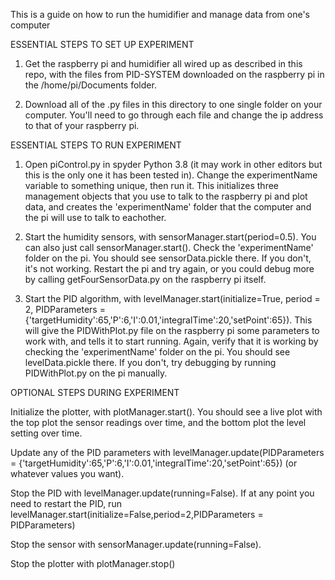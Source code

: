 This is a guide on how to run the humidifier and manage data from one's computer 

ESSENTIAL STEPS TO SET UP EXPERIMENT

1) Get the raspberry pi and humidifier all wired up as described in this repo, with the files from PID-SYSTEM downloaded on the raspberry pi in the /home/pi/Documents folder.

2) Download all of the .py files in this directory to one single folder on your computer. You'll need to go through each file and change the ip address to that of your raspberry pi.

ESSENTIAL STEPS TO RUN EXPERIMENT

1) Open piControl.py in spyder Python 3.8 (it may work in other editors but this is the only one it has been tested in). Change the experimentName variable to something unique, then run it. This initializes three management objects that you use to talk to the raspberry pi and plot data, and creates the 'experimentName' folder that the computer and the pi will use to talk to eachother.

2) Start the humidity sensors, with sensorManager.start(period=0.5). You can also just call sensorManager.start(). Check the 'experimentName' folder on the pi. You should see sensorData.pickle there. If you don't, it's not working. Restart the pi and try again, or you could debug more by calling getFourSensorData.py on the raspberry pi itself.

3) Start the PID algorithm, with levelManager.start(initialize=True, period = 2, PIDParameters = {'targetHumidity':65,'P':6,'I':0.01,'integralTime':20,'setPoint':65}). This will give the PIDWithPlot.py file on the raspberry pi some parameters to work with, and tells it to start running. Again, verify that it is working by checking the 'experimentName' folder on the pi. You should see levelData.pickle there. If you don't, try debugging by running PIDWithPlot.py on the pi manually.

OPTIONAL STEPS DURING EXPERIMENT

Initialize the plotter, with plotManager.start(). You should see a live plot with the top plot the sensor readings over time, and the bottom plot the level setting over time.

Update any of the PID parameters with levelManager.update(PIDParameters = {'targetHumidity':65,'P':6,'I':0.01,'integralTime':20,'setPoint':65}) (or whatever values you want).

Stop the PID with levelManager.update(running=False). If at any point you need to restart the PID, run levelManager.start(initialize=False,period=2,PIDParameters = PIDParameters)

Stop the sensor with sensorManager.update(running=False).

Stop the plotter with plotManager.stop()



